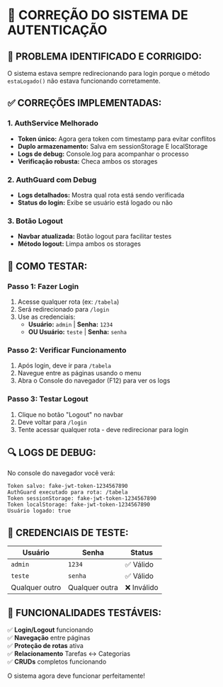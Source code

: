 # 🔧 CORREÇÃO DO SISTEMA DE AUTENTICAÇÃO

## 🚨 **PROBLEMA IDENTIFICADO E CORRIGIDO:**

O sistema estava sempre redirecionando para login porque o método `estaLogado()` não estava funcionando corretamente.

## ✅ **CORREÇÕES IMPLEMENTADAS:**

### **1. AuthService Melhorado**
- **Token único:** Agora gera token com timestamp para evitar conflitos
- **Duplo armazenamento:** Salva em sessionStorage E localStorage
- **Logs de debug:** Console.log para acompanhar o processo
- **Verificação robusta:** Checa ambos os storages

### **2. AuthGuard com Debug**
- **Logs detalhados:** Mostra qual rota está sendo verificada
- **Status do login:** Exibe se usuário está logado ou não

### **3. Botão Logout**
- **Navbar atualizada:** Botão logout para facilitar testes
- **Método logout:** Limpa ambos os storages

## 🧪 **COMO TESTAR:**

### **Passo 1: Fazer Login**
1. Acesse qualquer rota (ex: `/tabela`)
2. Será redirecionado para `/login`
3. Use as credenciais:
   - **Usuário:** `admin` | **Senha:** `1234`
   - **OU Usuário:** `teste` | **Senha:** `senha`

### **Passo 2: Verificar Funcionamento**
1. Após login, deve ir para `/tabela`
2. Navegue entre as páginas usando o menu
3. Abra o Console do navegador (F12) para ver os logs

### **Passo 3: Testar Logout**
1. Clique no botão "Logout" no navbar
2. Deve voltar para `/login`
3. Tente acessar qualquer rota - deve redirecionar para login

## 🔍 **LOGS DE DEBUG:**

No console do navegador você verá:
```
Token salvo: fake-jwt-token-1234567890
AuthGuard executado para rota: /tabela
Token sessionStorage: fake-jwt-token-1234567890
Token localStorage: fake-jwt-token-1234567890
Usuário logado: true
```

## 🎯 **CREDENCIAIS DE TESTE:**

| Usuário | Senha | Status |
|---------|-------|--------|
| `admin` | `1234` | ✅ Válido |
| `teste` | `senha` | ✅ Válido |
| Qualquer outro | Qualquer outra | ❌ Inválido |

## 🚀 **FUNCIONALIDADES TESTÁVEIS:**

✅ **Login/Logout** funcionando  
✅ **Navegação** entre páginas  
✅ **Proteção de rotas** ativa  
✅ **Relacionamento** Tarefas ↔ Categorias  
✅ **CRUDs** completos funcionando  

O sistema agora deve funcionar perfeitamente!
